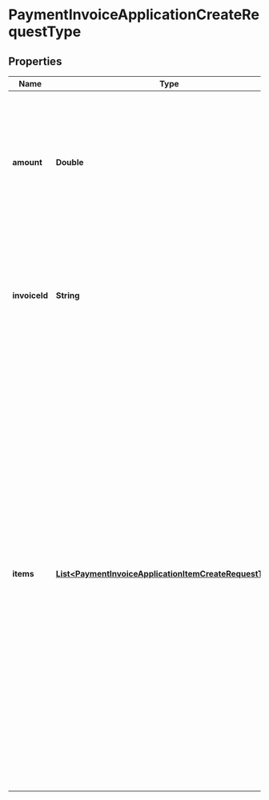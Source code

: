 

# PaymentInvoiceApplicationCreateRequestType


## Properties

| Name | Type | Description | Notes |
|------------ | ------------- | ------------- | -------------|
|**amount** | **Double** | The amount of the payment associated with the invoice. This amount must be equal to or lesser than the balance of the invoice.  |  |
|**invoiceId** | **String** | The unique ID of the invoice that the payment is created on. The balance of the invoice specified must not be &#x60;0&#x60;.  |  [optional] |
|**items** | [**List&lt;PaymentInvoiceApplicationItemCreateRequestType&gt;**](PaymentInvoiceApplicationItemCreateRequestType.md) | Container for invoice items. The maximum number of items is 1,000.  **Note:** This field is only available if you have the [Invoice Item Settlement](https://knowledgecenter.zuora.com/Billing/Billing_and_Payments/Invoice_Settlement/C_Invoice_Item_Settlement) feature enabled. Invoice Item Settlement must be used together with other Invoice Settlement features (Unapplied Payments, and Credit and Debit memos).  If you wish to enable Invoice Settlement, see [Invoice Settlement Enablement and Checklist Guide](https://knowledgecenter.zuora.com/Billing/Billing_and_Payments/Invoice_Settlement/Invoice_Settlement_Migration_Checklist_and_Guide) for more information.  |  [optional] |



